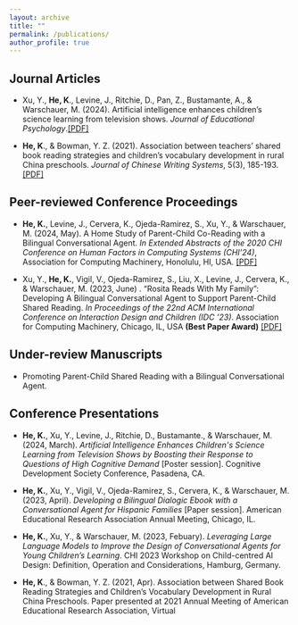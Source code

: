 ```yaml
---
layout: archive
title: ""
permalink: /publications/
author_profile: true
---
```

## Journal Articles
- Xu, Y., **He, K**., Levine, J., Ritchie, D., Pan, Z., Bustamante, A., & Warschauer, M. (2024). Artificial intelligence enhances children’s science learning from television shows. *Journal of Educational Psychology*.[[PDF]](https://psycnet.apa.org/fulltext/2025-11376-001.pdf)

- **He, K**., & Bowman, Y. Z. (2021). Association between teachers’ shared book reading strategies and children’s vocabulary development in rural China preschools. *Journal of Chinese Writing Systems*, 5(3), 185-193. [[PDF]](https://journals.sagepub.com/doi/epub/10.1177/25138502211025643)

## Peer-reviewed Conference Proceedings
- **He, K.**, Levine, J., Cervera, K., Ojeda-Ramirez, S., Xu, Y., & Warschauer, M. (2024, May).  A Home Study of Parent-Child Co-Reading with a Bilingual Conversational Agent. *In Extended Abstracts of the 2020 CHI Conference on Human Factors in Computing Systems (CHI’24)*, Association for Computing Machinery, Honolulu, HI, USA. [[PDF]](https://dl.acm.org/doi/pdf/10.1145/3613905.3650836)

- Xu, Y., **He, K.**, Vigil, V., Ojeda-Ramirez, S., Liu, X., Levine, J., Cervera, K., & Warschauer, M. (2023, June) . “Rosita Reads With My Family”: Developing A Bilingual Conversational Agent to Support Parent-Child Shared Reading. *In Proceedings of the 22nd ACM International Conference on Interaction Design and Children (IDC ’23)*. Association for Computing Machinery, Chicago, IL, USA **(Best Paper Award)** [[PDF]](https://dl.acm.org/doi/10.1145/3585088.3589354)

## Under-review Manuscripts
- Promoting Parent-Child Shared Reading with a Bilingual Conversational Agent. 

## Conference Presentations
- **He, K.**, Xu, Y., Levine, J., Ritchie, D., Bustamante., & Warschauer, M. (2024, March). *Artificial Intelligence Enhances Children's Science Learning from Television Shows by Boosting their Response to Questions of High Cognitive Demand* [Poster session]. Cognitive Development Society Conference, Pasadena, CA. 

- **He, K.**, Xu, Y., Vigil, V., Ojeda-Ramirez, S., Cervera, K., & Warschauer, M. (2023, April). *Developing a Bilingual Dialogic Ebook with a Conversational Agent for Hispanic Families* [Paper session]. American Educational Research Association Annual Meeting, Chicago, IL.

- **He, K.**, Xu, Y., & Warschauer, M. (2023, Febuary). *Leveraging Large Language Models to Improve the Design of Conversational Agents for Young Children’s Learning*. CHI 2023 Workshop on Child-centred AI Design: Definition, Operation and Considerations, Hamburg, Germany. 

- **He, K**., & Bowman, Y. Z. (2021, Apr). Association between Shared Book Reading Strategies and Children’s Vocabulary Development in Rural China Preschools. Paper presented at 2021 Annual Meeting of American Educational Research Association, Virtual

